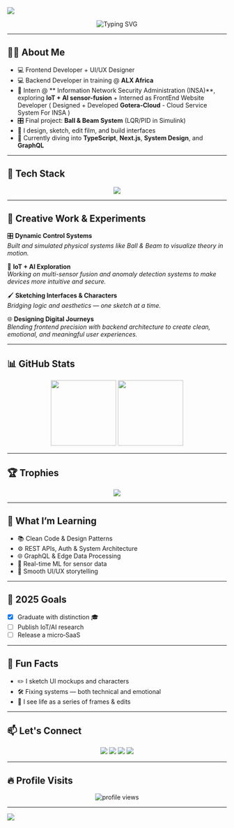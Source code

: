 <!-- ====== HEADER Banner ====== -->
<img src="https://capsule-render.vercel.app/api?type=waving&height=180&section=header&text=Yo!%20I'm%20Beni%20🚀&fontSize=40&color=gradient&fontAlign=60&fontColor=ffffff"/>

<p align="center">
  <img src="https://readme-typing-svg.demolab.com?font=Fira+Code&size=22&pause=1000&center=true&multiline=true&lines=Tech+%2B+Creative+Hybrid;IoT+%2B+AI+Explorer;Crafting+Stories+Through+Code" alt="Typing SVG"/>
</p>

---

## 👨‍💻 About Me
- 💻 Frontend Developer + UI/UX Designer
- 💻 Backend Developer in training @ **ALX Africa**  
- 🔬 Intern @ ** Information Network Security Administration (INSA)**, exploring **IoT + AI sensor-fusion** + Interned as FrontEnd Website Developer ( Designed + Developed **Gotera-Cloud** - Cloud Service System For INSA )
- 🎛 Final project: **Ball & Beam System** (LQR/PID in Simulink)  
- 🎨 I design, sketch, edit film, and build interfaces  
- 🌱 Currently diving into **TypeScript**, **Next.js**, **System Design**, and **GraphQL**  

---

## 🚀 Tech Stack

<p align="center">
  <img src="https://skillicons.dev/icons?i=py,js,ts,nextjs,react,nodejs,express,mongodb,postgres,matlab,simulink,figma,tailwind,git&perline=8" />
</p>

---

## 🎨 Creative Work & Experiments

🎛 **Dynamic Control Systems**  
*Built and simulated physical systems like Ball & Beam to visualize theory in motion.*

🧠 **IoT + AI Exploration**  
*Working on multi-sensor fusion and anomaly detection systems to make devices more intuitive and secure.*

🖌 **Sketching Interfaces & Characters**  
*Bridging logic and aesthetics — one sketch at a time.*

🌐 **Designing Digital Journeys**  
*Blending frontend precision with backend architecture to create clean, emotional, and meaningful user experiences.*

---

## 📊 GitHub Stats

<p align="center">
  <img src="https://github-readme-stats.vercel.app/api?username=vbeni&show_icons=true&theme=tokyonight&hide_border=true" height="150" />
  <img src="https://github-readme-streak-stats.herokuapp.com?user=vbeni&theme=tokyonight&hide_border=true" height="150" />
</p>

---

## 🏆 Trophies

<p align="center">
  <img src="https://github-profile-trophy.vercel.app/?username=vbeni&theme=gruvbox&no-bg=true&margin-w=15" />
</p>

---

## 🧠 What I’m Learning

- 📚 Clean Code & Design Patterns  
- ⚙️ REST APIs, Auth & System Architecture  
- 🌐 GraphQL & Edge Data Processing  
- 🧬 Real-time ML for sensor data  
- 🎨 Smooth UI/UX storytelling  

---

## 🎯 2025 Goals

- [x] Graduate with distinction 🎓  
- [ ] Publish IoT/AI research  
- [ ] Release a micro‑SaaS  

---

## 💬 Fun Facts

- ✏️ I sketch UI mockups and characters  
- 🛠 Fixing systems — both technical and emotional  
- 🎥 I see life as a series of frames & edits  

---

## 📫 Let's Connect

<p align="center">
  <a href="https://linkedin.com/in/abenezer-demissew-30680529a"><img src="https://img.shields.io/badge/LinkedIn-blue?style=flat-square&logo=linkedin"/></a>
  <a href="https://twitter.com/YOUR_HANDLE"><img src="https://img.shields.io/badge/Twitter-black?style=flat-square&logo=twitter"/></a>
  <a href="mailto:your.abenidemiss300@gmail.com"><img src="https://img.shields.io/badge/Email-D14836?style=flat-square&logo=gmail"/></a>
  <a href="https://vbeni.vercel.app"><img src="https://img.shields.io/badge/Portfolio-darkred?style=flat-square&logo=firefox-browser"/></a>
</p>

---

## 🔥 Profile Visits

<p align="center">
  <img src="https://komarev.com/ghpvc/?username=vbeni&label=Profile%20Views&color=0e75b6&style=flat" alt="profile views" />
</p>

---

<img src="https://capsule-render.vercel.app/api?type=waving&height=100&section=footer&color=gradient&customColorList=0:0f2027,1:203a43,2:2c5364"/>
